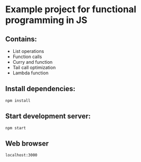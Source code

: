 # Example project for functional programming in JS

## Contains:

- List operations
- Function calls
- Curry and function
- Tail call optimization
- Lambda function

## Install dependencies: 

`npm install`  

## Start development server:

``npm start`` 

## Web browser

``localhost:3000``
